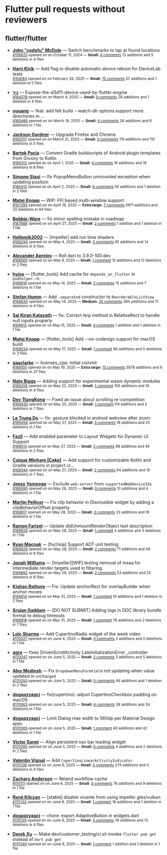 # Flutter pull requests without reviewers

## flutter/flutter

* **[John "codefu" McDole](https://github.com/jtmcdole)** &mdash; Switch benchmarks to tap at found locations<br />
  <sub>[#156620](https://github.com/flutter/flutter/pull/156620) opened on on October 11, 2024 &mdash; **Small:** [4 comments](https://github.com/flutter/flutter/pull/156620) 13 additions and 5 deletions in 4 files</sub><br />

* **[Harri Kirik](https://github.com/harri35)** &mdash; Add flag to disable automatic device reboot for DeviceLab tests<br />
  <sub>[#164184](https://github.com/flutter/flutter/pull/164184) opened on on February 26, 2025 &mdash; **Small:** [15 comments](https://github.com/flutter/flutter/pull/164184) 57 additions and 1 deletion in 5 files</sub><br />

* **[ניר](https://github.com/nrbnlulu)** &mdash; Expose-the-d3d11-device-used-by-flutter-engine<br />
  <sub>[#164578](https://github.com/flutter/flutter/pull/164578) opened on on March 4, 2025 &mdash; **Small:** [0 comments](https://github.com/flutter/flutter/pull/164578) 28 additions and 1 deletion in 4 files</sub><br />

* **[yuuang](https://github.com/zhangyuang)** &mdash; feat: add felt build --watch-dir options support more directories in …<br />
  <sub>[#165466](https://github.com/flutter/flutter/pull/165466) opened on on March 19, 2025 &mdash; **Small:** [4 comments](https://github.com/flutter/flutter/pull/165466) 26 additions and 8 deletions in 1 file</sub><br />

* **[Jackson Gardner](https://github.com/eyebrowsoffire)** &mdash; Upgrade Firefox and Chrome.<br />
  <sub>[#165707](https://github.com/flutter/flutter/pull/165707) opened on on March 21, 2025 &mdash; **Small:** [3 comments](https://github.com/flutter/flutter/pull/165707) 110 additions and 110 deletions in 5 files</sub><br />

* **[Bartek Pacia](https://github.com/bartekpacia)** &mdash; Convert Gradle buildscripts of Android plugin templates from Groovy to Kotlin<br />
  <sub>[#166312](https://github.com/flutter/flutter/pull/166312) opened on on April 1, 2025 &mdash; **Small:** [4 comments](https://github.com/flutter/flutter/pull/166312) 16 additions and 19 deletions in 8 files</sub><br />

* **[Simone Stasi](https://github.com/sstasi95)** &mdash; fix PopupMenuButton unmounted exception when updating position<br />
  <sub>[#166412](https://github.com/flutter/flutter/pull/166412) opened on on April 2, 2025 &mdash; **Small:** [6 comments](https://github.com/flutter/flutter/pull/166412) 50 additions and 1 deletion in 2 files</sub><br />

* **[Matej Knopp](https://github.com/knopp)** &mdash; WIP: FFI based multi-window support<br />
  <sub>[#167393](https://github.com/flutter/flutter/pull/167393) opened on on April 18, 2025 &mdash; **Extra large:** [7 comments](https://github.com/flutter/flutter/pull/167393) 5971 additions and 20 deletions in 94 files</sub><br />

* **[Bobbie-Ware](https://github.com/Bobbie-Ware)** &mdash; fix minor spelling mistake in roadmap<br />
  <sub>[#167888](https://github.com/flutter/flutter/pull/167888) opened on on April 27, 2025 &mdash; **Small:** [2 comments](https://github.com/flutter/flutter/pull/167888) 1 addition and 1 deletion in 1 file</sub><br />

* **[Hellomik2002](https://github.com/Hellomik2002)** &mdash; [Impeller] add run time shaders<br />
  <sub>[#168294](https://github.com/flutter/flutter/pull/168294) opened on on May 4, 2025 &mdash; **Small:** [2 comments](https://github.com/flutter/flutter/pull/168294) 95 additions and 14 deletions in 6 files</sub><br />

* **[Alexander Aprelev](https://github.com/aam)** &mdash; Roll dart to 3.9.0-100.dev<br />
  <sub>[#168560](https://github.com/flutter/flutter/pull/168560) opened on on May 8, 2025 &mdash; **Small:** [1 comment](https://github.com/flutter/flutter/pull/168560) 12 additions and 12 deletions in 2 files</sub><br />

* **[hyiso](https://github.com/hyiso)** &mdash; [flutter_tools] Add cache for `depends_on_flutter` in `podhelper.rb`<br />
  <sub>[#168819](https://github.com/flutter/flutter/pull/168819) opened on on May 14, 2025 &mdash; **Small:** [2 comments](https://github.com/flutter/flutter/pull/168819) 15 additions and 7 deletions in 1 file</sub><br />

* **[Stefan Humm](https://github.com/Fintasys)** &mdash; Add `.separated` constructor to `ReorderableListView`<br />
  <sub>[#168834](https://github.com/flutter/flutter/pull/168834) opened on on May 14, 2025 &mdash; **Medium:** [35 comments](https://github.com/flutter/flutter/pull/168834) 384 additions and 11 deletions in 4 files</sub><br />

* **[Sai Kiran Katayath](https://github.com/Katayath-Sai-Kiran)** &mdash; fix: Correct lerp method in RelativeRect to handle null inputs properly<br />
  <sub>[#168912](https://github.com/flutter/flutter/pull/168912) opened on on May 15, 2025 &mdash; **Small:** [4 comments](https://github.com/flutter/flutter/pull/168912) 1 addition and 1 deletion in 1 file</sub><br />

* **[Matej Knopp](https://github.com/knopp)** &mdash; [flutter_tools] Add --no-codesign support for macOS build<br />
  <sub>[#169034](https://github.com/flutter/flutter/pull/169034) opened on on May 17, 2025 &mdash; **Small:** [1 comment](https://github.com/flutter/flutter/pull/169034) 66 additions and 0 deletions in 3 files</sub><br />

* **[gaaclarke](https://github.com/gaaclarke)** &mdash; licenses_cpp: initial commit<br />
  <sub>[#169105](https://github.com/flutter/flutter/pull/169105) opened on on May 19, 2025 &mdash; **Extra large:** [15 comments](https://github.com/flutter/flutter/pull/169105) 3878 additions and 9 deletions in 37 files</sub><br />

* **[Nate Biggs](https://github.com/biggs0125)** &mdash; Adding support for experimental wasm dynamic modules<br />
  <sub>[#169256](https://github.com/flutter/flutter/pull/169256) opened on on May 22, 2025 &mdash; **Small:** [1 comment](https://github.com/flutter/flutter/pull/169256) 106 additions and 16 deletions in 4 files</sub><br />

* **[Dev TtangKong](https://github.com/MTtankkeo)** &mdash; Fixed an issue about scrolling re-competition<br />
  <sub>[#169430](https://github.com/flutter/flutter/pull/169430) opened on on May 25, 2025 &mdash; **Small:** [1 comment](https://github.com/flutter/flutter/pull/169430) 114 additions and 2 deletions in 7 files</sub><br />

* **[Le Trung Do](https://github.com/letrungdo)** &mdash; fix: gesture blocked in android webview after zoom<br />
  <sub>[#169494](https://github.com/flutter/flutter/pull/169494) opened on on May 27, 2025 &mdash; **Small:** [3 comments](https://github.com/flutter/flutter/pull/169494) 18 additions and 25 deletions in 1 file</sub><br />

* **[Fazil](https://github.com/fazil-kp)** &mdash; Add enabled parameter to Layout Widgets for Dynamic UI Support<br />
  <sub>[#169513](https://github.com/flutter/flutter/pull/169513) opened on on May 27, 2025 &mdash; **Small:** [2 comments](https://github.com/flutter/flutter/pull/169513) 98 additions and 45 deletions in 2 files</sub><br />

* **[Caique Minhare [Cake]](https://github.com/ca-ke)** &mdash; Add support for customizable Kotlin and Gradle versions in project cr…<br />
  <sub>[#169544](https://github.com/flutter/flutter/pull/169544) opened on on May 27, 2025 &mdash; **Small:** [2 comments](https://github.com/flutter/flutter/pull/169544) 94 additions and 10 deletions in 7 files</sub><br />

* **[Jessy Yameogo](https://github.com/jyameo)** &mdash; Exclude `web-server` from `supportedWebDeviceIds`<br />
  <sub>[#169590](https://github.com/flutter/flutter/pull/169590) opened on on May 28, 2025 &mdash; **Small:** [9 comments](https://github.com/flutter/flutter/pull/169590) 10 additions and 4 deletions in 1 file</sub><br />

* **[Martin Pellicer](https://github.com/martinpelli)** &mdash; Fix clip behavior in Dismissible widget by adding a clipBehaviorOffset property<br />
  <sub>[#169617](https://github.com/flutter/flutter/pull/169617) opened on on May 28, 2025 &mdash; **Small:** [2 comments](https://github.com/flutter/flutter/pull/169617) 33 additions and 19 deletions in 1 file</sub><br />

* **[Ramon Farizel](https://github.com/RamonFarizel)** &mdash; Update didUnmountRenderObject text description<br />
  <sub>[#169628](https://github.com/flutter/flutter/pull/169628) opened on on May 28, 2025 &mdash; **Small:** [1 comment](https://github.com/flutter/flutter/pull/169628) 4 additions and 3 deletions in 1 file</sub><br />

* **[Ryan Macnak](https://github.com/rmacnak-google)** &mdash; [fuchsia] Support AOT unit testing.<br />
  <sub>[#169629](https://github.com/flutter/flutter/pull/169629) opened on on May 28, 2025 &mdash; **Small:** [2 comments](https://github.com/flutter/flutter/pull/169629) 71 additions and 49 deletions in 6 files</sub><br />

* **[Jonah Williams](https://github.com/jonahwilliams)** &mdash; [Impeller][WIP] testing removal of msaa for intermediate render targets used in filtering.<br />
  <sub>[#169692](https://github.com/flutter/flutter/pull/169692) opened on on May 29, 2025 &mdash; **Small:** [2 comments](https://github.com/flutter/flutter/pull/169692) 53 additions and 25 deletions in 6 files</sub><br />

* **[Kishan Rathore](https://github.com/rkishan516)** &mdash; Fix: Update anchorRect for overlayBuilder when anchor moves<br />
  <sub>[#169814](https://github.com/flutter/flutter/pull/169814) opened on on May 31, 2025 &mdash; **Small:** [1 comment](https://github.com/flutter/flutter/pull/169814) 61 additions and 1 deletion in 2 files</sub><br />

* **[Srujan Gaddam](https://github.com/srujzs)** &mdash; [DO NOT SUBMIT] Adding logs in DDC library bundle format to debug timeouts<br />
  <sub>[#169818](https://github.com/flutter/flutter/pull/169818) opened on on May 31, 2025 &mdash; **Small:** [1 comment](https://github.com/flutter/flutter/pull/169818) 76 additions and 2 deletions in 7 files</sub><br />

* **[Loïc Sharma](https://github.com/loic-sharma)** &mdash; Add CupertinoRadio widget of the week video<br />
  <sub>[#170027](https://github.com/flutter/flutter/pull/170027) opened on on June 4, 2025 &mdash; **Small:** [0 comments](https://github.com/flutter/flutter/pull/170027) 2 additions and 0 deletions in 1 file</sub><br />

* **[agra](https://github.com/agrapine)** &mdash; fixes DrivenScrollActivity LateInitializationError _controller<br />
  <sub>[#170047](https://github.com/flutter/flutter/pull/170047) opened on on June 5, 2025 &mdash; **Small:** [2 comments](https://github.com/flutter/flutter/pull/170047) 3 additions and 5 deletions in 1 file</sub><br />

* **[Alex Medinsh](https://github.com/alex-medinsh)** &mdash; Fix `DropdownMenuFormField` not updating when value updated in `onChanged`<br />
  <sub>[#170050](https://github.com/flutter/flutter/pull/170050) opened on on June 5, 2025 &mdash; **Small:** [0 comments](https://github.com/flutter/flutter/pull/170050) 46 additions and 1 deletion in 2 files</sub><br />

* **[dogaozyagci](https://github.com/dogaozyagci)** &mdash; fix(cupertino): adjust CupertinoCheckbox padding on macOS<br />
  <sub>[#170063](https://github.com/flutter/flutter/pull/170063) opened on on June 5, 2025 &mdash; **Small:** [4 comments](https://github.com/flutter/flutter/pull/170063) 38 additions and 34 deletions in 1 file</sub><br />

* **[dogaozyagci](https://github.com/dogaozyagci)** &mdash; Limit Dialog max width to 560dp per Material Design spec<br />
  <sub>[#170065](https://github.com/flutter/flutter/pull/170065) opened on on June 5, 2025 &mdash; **Small:** [1 comment](https://github.com/flutter/flutter/pull/170065) 40 additions and 42 deletions in 1 file</sub><br />

* **[Victor Sanni](https://github.com/victorsanni)** &mdash; Align persistent nav bar leading widget<br />
  <sub>[#170095](https://github.com/flutter/flutter/pull/170095) opened on on June 5, 2025 &mdash; **Small:** [0 comments](https://github.com/flutter/flutter/pull/170095) 4 additions and 2 deletions in 2 files</sub><br />

* **[Valentin Vignal](https://github.com/ValentinVignal)** &mdash; Add `CupertinoLinearActivityIndicator`<br />
  <sub>[#170108](https://github.com/flutter/flutter/pull/170108) opened on on June 6, 2025 &mdash; **Small:** [0 comments](https://github.com/flutter/flutter/pull/170108) 274 additions and 0 deletions in 4 files</sub><br />

* **[Zachary Anderson](https://github.com/zanderso)** &mdash; Reland workflow cache<br />
  <sub>[#170111](https://github.com/flutter/flutter/pull/170111) opened on on June 6, 2025 &mdash; **Small:** [0 comments](https://github.com/flutter/flutter/pull/170111) 76 additions and 9 deletions in 1 file</sub><br />

* **[René Kilczan](https://github.com/rekire)** &mdash; [stable] disable vivante from using impeller gles/vulkan<br />
  <sub>[#170132](https://github.com/flutter/flutter/pull/170132) opened on on June 6, 2025 &mdash; **Small:** [1 comment](https://github.com/flutter/flutter/pull/170132) 18 additions and 1 deletion in 1 file</sub><br />

* **[dogaozyagci](https://github.com/dogaozyagci)** &mdash; chore: export AdaptiveButton in widgets.dart<br />
  <sub>[#170135](https://github.com/flutter/flutter/pull/170135) opened on on June 6, 2025 &mdash; **Small:** [3 comments](https://github.com/flutter/flutter/pull/170135) 78 additions and 13 deletions in 4 files</sub><br />

* **[Derek Xu](https://github.com/derekxu16)** &mdash; Make dev/customer_testing/ci.sh invoke `flutter pub get` instead of `dart pub get`<br />
  <sub>[#170149](https://github.com/flutter/flutter/pull/170149) opened on on June 6, 2025 &mdash; **Small:** [1 comment](https://github.com/flutter/flutter/pull/170149) 1 addition and 1 deletion in 1 file</sub><br />

